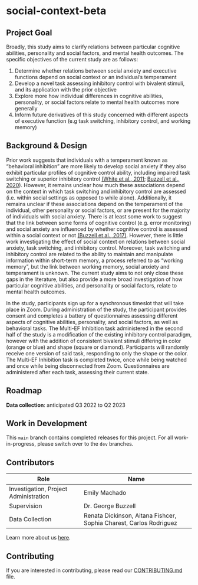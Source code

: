 # social-context-beta

## Project Goal

Broadly, this study aims to clarify relations between particular cognitive abilities, personality and social factors, and mental health outcomes. The specific objectives of the current study are as follows:
1. Determine whether relations between social anxiety and executive functions depend on social context or an individual’s temperament
2. Develop a novel task assessing inhibitory control with bivalent stimuli, and its application with the prior objective
3. Explore more how individual differences in cognitive abilities, personality, or social factors relate to mental health outcomes more generally
4. Inform future derivatives of this study concerned with different aspects of executive function (e.g task switching, inhibitory control, and working memory)

## Background & Design

Prior work suggests that individuals with a temperament known as “behavioral inhibition” are more likely to develop social anxiety if they also exhibit particular profiles of cognitive control ability, including impaired task switching or superior inhibitory control [(White et al., 2011](https://www.ncbi.nlm.nih.gov/pmc/articles/PMC3624966/); [Buzzell et al., 2020](https://pubmed.ncbi.nlm.nih.gov/32280035/)). However, it remains unclear how much these associations depend on the context in which task switching and inhibitory control are assessed (i.e. within social settings as opposed to while alone). Additionally, it remains unclear if these associations depend on the temperament of the individual, other personality or social factors, or are present for the majority of individuals with social anxiety. There is at least some work to suggest that the link between some forms of cognitive control (e.g. error monitoring) and social anxiety are influenced by whether cognitive control is assessed within a social context or not [(Buzzell et al., 2017)](https://pubmed.ncbi.nlm.nih.gov/29173744/). However, there is little work investigating the effect of social context on relations between social anxiety, task switching, and inhibitory control. Moreover, task switching and inhibitory control are related to the ability to maintain and manipulate information within short-term memory, a process referred to as “working memory”, but the link between working memory, social anxiety and temperament is unknown. The current study aims to not only close these gaps in the literature, but also provide a more broad investigation of how particular cognitive abilities, and personality or social factors, relate to mental health outcomes. 

In the study, participants sign up for a synchronous timeslot that will take place in Zoom. During administration of the study, the participant provides consent and completes a battery of questionnaires assessing different aspects of cognitive abilities, personality, and social factors, as well as behavioral tasks. The Multi-EF Inhibition task administered in the second half of the study is a modification of the existing inhibitory control paradigm, however with the addition of consistent bivalent stimuli differing in color (orange or blue) and shape (square or diamond). Participants will randomly receive one version of said task, responding to only the shape or the color. The Multi-EF Inhibition task is completed twice, once while being watched and once while being disconnected from Zoom. Questionnaires are administered after each task, assessing their current state.


## Roadmap
**Data collection**: anticipated Q3 2022 to Q2 2023 

## Work in Development
This `main` branch contains completed releases for this project. For all work-in-progress, please switch over to the `dev` branches.

## Contributors
| Role| Name |
| ---  | ---  |
| Investigation, Project Administration | Emily Machado |
| Supervision | Dr. George Buzzell |
| Data Collection | Renata Dickinson, Aitana Fishcer, Sophia Charest, Carlos Rodriguez |

Learn more about us [here](https://www.ndclab.com/people).

## Contributing
If you are interested in contributing, please read our [CONTRIBUTING.md](CONTRIBUTING.md) file.

